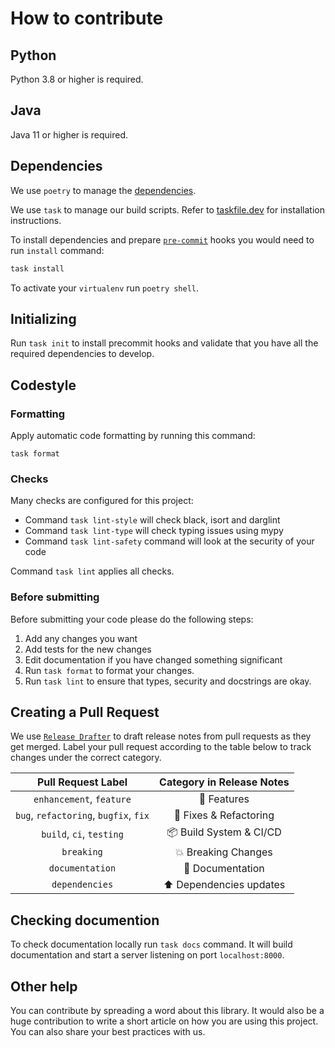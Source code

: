 # How to contribute

## Python
Python 3.8 or higher is required.

## Java
Java 11 or higher is required.

## Dependencies

We use `poetry` to manage the [dependencies](https://github.com/python-poetry/poetry).

We use `task` to manage our build scripts. Refer to [taskfile.dev](https://taskfile.dev/#/usage?id=installation) for installation instructions.

To install dependencies and prepare [`pre-commit`](https://pre-commit.com/) hooks you would need to run `install` command:

```bash
task install
```

To activate your `virtualenv` run `poetry shell`.

## Initializing

Run `task init` to install precommit hooks and
validate that you have all the required dependencies to develop.

## Codestyle

### Formatting

Apply automatic code formatting by running this command:
```commandline
task format
```

### Checks

Many checks are configured for this project:

* Command `task lint-style` will check black, isort and darglint
* Command `task lint-type` will check typing issues using mypy
* Command `task lint-safety` command will look at the security of your code

Command `task lint` applies all checks.

### Before submitting

Before submitting your code please do the following steps:

1. Add any changes you want
2. Add tests for the new changes
3. Edit documentation if you have changed something significant
4. Run `task format` to format your changes.
5. Run `task lint` to ensure that types, security and docstrings are okay.

## Creating a Pull Request

We use [`Release Drafter`](https://github.com/marketplace/actions/release-drafter) to draft release notes from pull requests as they get merged. Label your pull request according to the table below to track changes under the correct category.

|        **Pull Request Label**         | **Category in Release Notes** |
|:-------------------------------------:|:-----------------------------:|
|       `enhancement`, `feature`        |          🚀 Features          |
| `bug`, `refactoring`, `bugfix`, `fix` |    🔧 Fixes & Refactoring     |
|       `build`, `ci`, `testing`        |    📦 Build System & CI/CD    |
|              `breaking`               |      💥 Breaking Changes      |
|            `documentation`            |       📝 Documentation        |
|            `dependencies`             |    ⬆️ Dependencies updates    |

## Checking documention

To check documentation locally run `task docs` command. It will build documentation and start a server listening on port `localhost:8000`.

## Other help

You can contribute by spreading a word about this library.
It would also be a huge contribution to write
a short article on how you are using this project.
You can also share your best practices with us.
